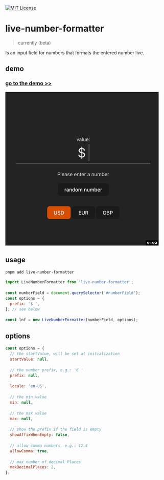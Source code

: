 <!-- PROJECT SHIELDS -->
[![MIT License][license-shield]][license-url]

# live-number-formatter

> currently (beta)

Is an input field for numbers that formats the entered number live.


## demo
### [go to the demo >>](https://lemon3.github.io/live-number-formatter/)

![demo](https://raw.githubusercontent.com/lemon3/live-number-formatter/refs/heads/main/_assets/demo.gif)

## usage
```Bash
pnpm add live-number-formatter
```

```js
import LiveNumberFormatter from 'live-number-formatter';

const numberField = document.querySelector('#numberField');
const options = {
  prefix: '$ ',
}; // see below

const lnf = new LiveNumberFormatter(numberField, options);
```


## options
```js
const options = {
  // the startValue, will be set at initialization
  startValue: null,

  // the number prefix, e.g.: '€ '
  prefix: null,

  locale: 'en-US',

  // the min value
  min: null,

  // the max value
  max: null,

  // show the prefix if the field is empty
  showAffixWhenEmpty: false,

  // allow comma numbers, e.g.: 12.4
  allowComma: true,

  // max number of decimal Places
  maxDecimalPlaces: 2,
};
```


<!-- MARKDOWN LINKS & IMAGES -->
[license-shield]: https://img.shields.io/github/license/lemon3/live-number-formatter?style=for-the-badge
[license-url]: https://github.com/lemon3/live-number-formatter/blob/main/LICENSE
